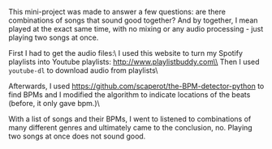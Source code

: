 This mini-project was made to answer a few questions: are there combinations of songs that sound good together? And by together, I mean played at the exact same time, with no mixing or any audio processing - just playing two songs at once. 


First I had to get the audio files:\\
I used this website to turn my Spotify playlists into Youtube playlists: http://www.playlistbuddy.com\\
Then I used `youtube-dl` to download audio from playlists\\

Afterwards, I used https://github.com/scaperot/the-BPM-detector-python to find BPMs and I modified the algorithm to indicate locations of the beats (before, it only gave bpm.)\\

With a list of songs and their BPMs, I went to listened to combinations of many different genres and ultimately came to the conclusion, no. Playing two songs at once does not sound good.